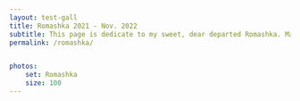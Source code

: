 ```yaml
---
layout: test-gall
title: Romashka 2021 - Nov. 2022
subtitle: This page is dedicate to my sweet, dear departed Romashka. May her feral spirit live on. Click <a href="https://djnovack.github.io/movies/"> here </a> for videos.
permalink: /romashka/


photos:
    set: Romashka
    size: 100
---
```


